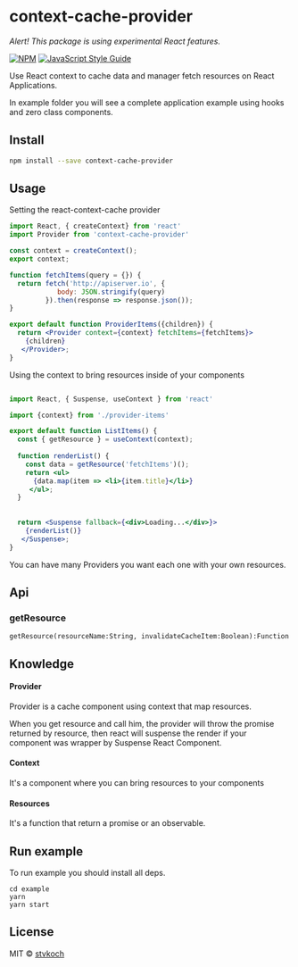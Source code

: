 # context-cache-provider



_Alert! This package is using experimental React features._

 
> 

[![NPM](https://img.shields.io/npm/v/context-cache-provider.svg)](https://www.npmjs.com/package/context-cache-provider) [![JavaScript Style Guide](https://img.shields.io/badge/code_style-standard-brightgreen.svg)](https://standardjs.com)


Use React context to cache data and manager fetch resources on React Applications.

In example folder you will see a complete application example using hooks and zero class components. 


## Install

```bash
npm install --save context-cache-provider
```

## Usage


Setting the react-context-cache provider

```jsx
import React, { createContext} from 'react'
import Provider from 'context-cache-provider'

const context = createContext();
export context;

function fetchItems(query = {}) {
  return fetch('http://apiserver.io', {
            body: JSON.stringify(query)
         }).then(response => response.json());
}

export default function ProviderItems({children}) {
  return <Provider context={context} fetchItems={fetchItems}>
    {children}
   </Provider>;
}
```

Using the context to bring resources inside of your components 


```jsx

import React, { Suspense, useContext } from 'react'

import {context} from './provider-items'

export default function ListItems() {
  const { getResource } = useContext(context);
  
  function renderList() {
    const data = getResource('fetchItems')();
    return <ul>
      {data.map(item => <li>{item.title}</li>}
     </ul>;
  }
  
  
  return <Suspense fallback={<div>Loading...</div>}>
    {renderList()}
   </Suspense>;
}
```

You can have many Providers you want each one with your own resources.

## Api

### getResource


```
getResource(resourceName:String, invalidateCacheItem:Boolean):Function
```


## Knowledge
 
#### Provider

Provider is a cache component using context that map resources.

When you get resource and call him, the provider will throw the
promise returned by resource, then react will suspense the render
if your component was wrapper by Suspense React Component. 
   

#### Context

It's a component where you can bring resources to your components


#### Resources

It's a function that return a promise or an observable.


## Run example

To run example you should install all deps.

```
cd example
yarn
yarn start
```



## License

MIT © [stvkoch](https://github.com/stvkoch)
